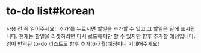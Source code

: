 # to-do list#korean
사용 전 꼭 읽어주세요!
'추가'를 누르시면 할일을 추가할 수 있고,그 할일은 밑에 표시됩니다.
현재는 할일을 리셋하려면 다시 로드해야만 할 수 있지만 
향후 추가할 예정입니다.
영어 번역된 to-do 리스트도 향후 추가(6-7월)예정이니 기대해주세요!
